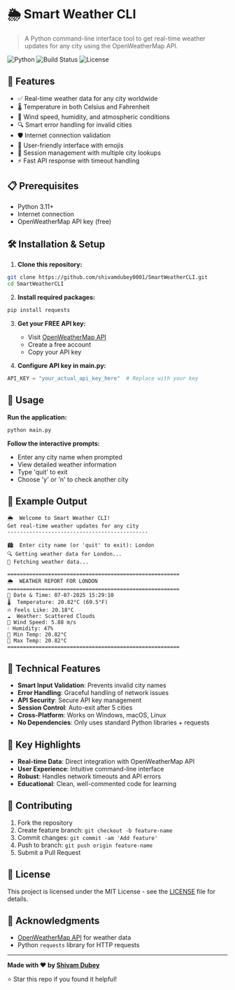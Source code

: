 
# 🌦️ Smart Weather CLI

> A Python command-line interface tool to get real-time weather updates for any city using the OpenWeatherMap API.

![Python](https://img.shields.io/badge/python-v3.11+-blue.svg)
![Build Status](https://img.shields.io/badge/build-passing-brightgreen.svg)
![License](https://img.shields.io/badge/license-MIT-green.svg)

## 🚀 Features

- ✅ Real-time weather data for any city worldwide
- 🌡️ Temperature in both Celsius and Fahrenheit
- 💨 Wind speed, humidity, and atmospheric conditions
- 🔍 Smart error handling for invalid cities
- 🛡️ Internet connection validation
- 🎨 User-friendly interface with emojis
- 🔄 Session management with multiple city lookups
- ⚡ Fast API response with timeout handling

## 📋 Prerequisites

- Python 3.11+
- Internet connection
- OpenWeatherMap API key (free)

## 🛠️ Installation & Setup

1. **Clone this repository:**
```bash
git clone https://github.com/shivamdubey0001/SmartWeatherCLI.git
cd SmartWeatherCLI
```

2. **Install required packages:**
```bash
pip install requests
```

3. **Get your FREE API key:**
   - Visit [OpenWeatherMap API](https://openweathermap.org/api)
   - Create a free account
   - Copy your API key

4. **Configure API key in main.py:**
```python
API_KEY = "your_actual_api_key_here"  # Replace with your key
```

## 🎯 Usage

**Run the application:**
```bash
python main.py
```

**Follow the interactive prompts:**
- Enter any city name when prompted
- View detailed weather information
- Type 'quit' to exit
- Choose 'y' or 'n' to check another city

## 📱 Example Output

```
🌦️  Welcome to Smart Weather CLI!
Get real-time weather updates for any city
---------------------------------------------

🏙️  Enter city name (or 'quit' to exit): London
🔍 Getting weather data for London...
🔄 Fetching weather data...

=======================================================
🌦️  WEATHER REPORT FOR LONDON
=======================================================
📅 Date & Time: 07-07-2025 15:29:10
🌡️  Temperature: 20.82°C (69.5°F)
🔥 Feels Like: 20.18°C
☁️  Weather: Scattered Clouds
💨 Wind Speed: 5.88 m/s
💧 Humidity: 47%
🔽 Min Temp: 20.82°C
🔺 Max Temp: 20.82°C
=======================================================
```

## 🔧 Technical Features

- **Smart Input Validation**: Prevents invalid city names
- **Error Handling**: Graceful handling of network issues
- **API Security**: Secure API key management
- **Session Control**: Auto-exit after 5 cities
- **Cross-Platform**: Works on Windows, macOS, Linux
- **No Dependencies**: Only uses standard Python libraries + requests

## 🌟 Key Highlights

- **Real-time Data**: Direct integration with OpenWeatherMap API
- **User Experience**: Intuitive command-line interface
- **Robust**: Handles network timeouts and API errors
- **Educational**: Clean, well-commented code for learning

## 🤝 Contributing

1. Fork the repository
2. Create feature branch: `git checkout -b feature-name`
3. Commit changes: `git commit -am 'Add feature'`
4. Push to branch: `git push origin feature-name`
5. Submit a Pull Request

## 📝 License

This project is licensed under the MIT License - see the [LICENSE](LICENSE) file for details.

## 🙏 Acknowledgments

- [OpenWeatherMap API](https://openweathermap.org/) for weather data
- Python `requests` library for HTTP requests

---

**Made with ❤️ by [Shivam Dubey](https://github.com/shivamdubey0001)**

⭐ Star this repo if you found it helpful!
